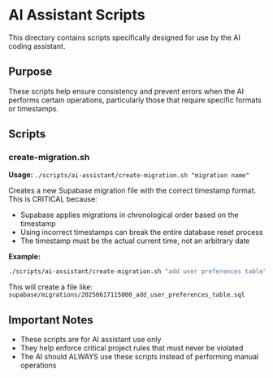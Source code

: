 # AI Assistant Scripts

This directory contains scripts specifically designed for use by the AI coding assistant.

## Purpose
These scripts help ensure consistency and prevent errors when the AI performs certain operations, particularly those that require specific formats or timestamps.

## Scripts

### create-migration.sh
**Usage:** `./scripts/ai-assistant/create-migration.sh "migration name"`

Creates a new Supabase migration file with the correct timestamp format. This is CRITICAL because:
- Supabase applies migrations in chronological order based on the timestamp
- Using incorrect timestamps can break the entire database reset process
- The timestamp must be the actual current time, not an arbitrary date

**Example:**
```bash
./scripts/ai-assistant/create-migration.sh "add user preferences table"
```

This will create a file like: `supabase/migrations/20250617115000_add_user_preferences_table.sql`

## Important Notes
- These scripts are for AI assistant use only
- They help enforce critical project rules that must never be violated
- The AI should ALWAYS use these scripts instead of performing manual operations 